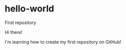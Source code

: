 # hello-world
First repository

Hi there!

I'm learning how to create my first repository on GitHub!
